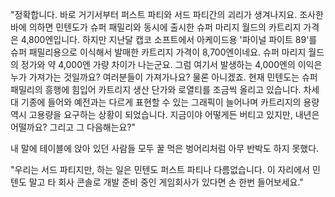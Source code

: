 "정확합니다. 바로 거기서부터 퍼스트 파티와 서드 파티간의 괴리가 생겨나지요.
조사한 바에 의하면 민텐도가 슈퍼 패밀리와 동시에 출시한 슈퍼 마리지 월드의 카트리지 가격은 4,800엔입니다.
하지만 지난달 캡코 소프트에서 아케이드용 '파이널 파이트 89'를 슈퍼 패밀리용으로 이식해서 발매한 카트리지 가격이 8,700엔이네요. 슈퍼 마리지 월드의 정가와 약 4,000엔 가량 차이가 나는군요.
그럼 여기서 발생하는 4,000엔의 이익은 누가 가져가는 것일까요? 여러분들이 가져가나요? 물론 아니겠죠. 현재 민텐도는 슈퍼 패밀리의 흥행에 힘입어 카트리지 생산 단가와 로열티를 조금씩 올리고 있습니다.
차세대 기종에 들어와 예전과는 다르게 표현할 수 있는 그래픽이 늘어나며 카트리지의 용량 역시 고용량을 요구하는 상황이 되었습니다. 지금이야 어떻게든 버티고 있지만, 내년은 어떨까요? 그리고 그 다음해는요?" 

내 말에 테이블에 앉아 있던 사람들 모두 꿀 먹은 벙어리처럼 아무 반박도 하지 못했다.

"우리는 서드 파티지만, 하는 일은 민텐도 퍼스트 파티나 다름없습니다. 이 자리에서 민텐도 말고 타 회사 콘솔로 개발 준비 중인 게임회사가 있다면 손 한번 들어보세요." 